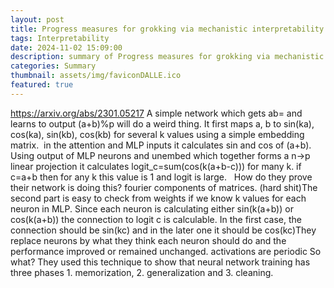 ```yaml
---
layout: post
title: Progress measures for grokking via mechanistic interpretability
tags: Interpretability
date: 2024-11-02 15:09:00
description: summary of Progress measures for grokking via mechanistic interpretability
categories: Summary
thumbnail: assets/img/faviconDALLE.ico
featured: true
---
```

https://arxiv.org/abs/2301.05217
A simple network which gets ab= and learns to output (a+b)%p will do a weird thing. It first maps a, b to sin(ka), cos(ka), sin(kb), cos(kb) for several k values using a simple embedding matrix.  in the attention and MLP inputs it calculates sin and cos of (a+b). Using output of MLP neurons and unembed which together forms a n->p linear projection it calculates logit_c=sum(cos(k(a+b-c))) for many k. if c=a+b then for any k this value is 1 and logit is large.  
How do they prove their network is doing this?
fourier components of matrices. (hard shit)The second part is easy to check from weights if we know k values for each neuron in MLP. Since each neuron is calculating either sin(k(a+b)) or cos(k(a+b)) the connection to logit c is calculable. In the first case, the connection should be sin(kc) and in the later one it should be cos(kc)They replace neurons by what they think each neuron should do and the performance improved or remained unchanged. activations are periodic
So what?
They used this technique to show that neural network training has three phases 1. memorization, 2. generalization and 3. cleaning. 
